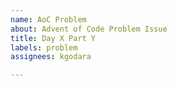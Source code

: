 ```yaml
---
name: AoC Problem
about: Advent of Code Problem Issue
title: Day X Part Y
labels: problem
assignees: kgodara

---
```



